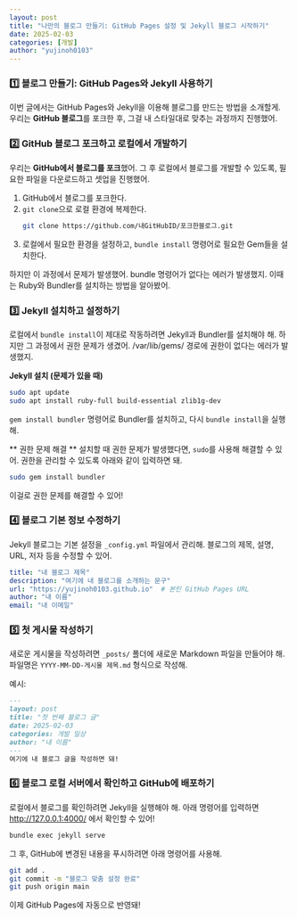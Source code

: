 ```yaml
---
layout: post
title: "나만의 블로그 만들기: GitHub Pages 설정 및 Jekyll 블로그 시작하기"
date: 2025-02-03
categories: [개발]
author: "yujinoh0103"
---
```


### **1️⃣ 블로그 만들기: GitHub Pages와 Jekyll 사용하기**

이번 글에서는 GitHub Pages와 Jekyll을 이용해 블로그를 만드는 방법을 소개할게.  
우리는 **GitHub 블로그**를 포크한 후, 그걸 내 스타일대로 맞추는 과정까지 진행했어.

### **2️⃣ GitHub 블로그 포크하고 로컬에서 개발하기**

우리는 **GitHub에서 블로그를 포크**했어. 그 후 로컬에서 블로그를 개발할 수 있도록, 필요한 파일을 다운로드하고 셋업을 진행했어.

1. GitHub에서 블로그를 포크한다.
2. `git clone`으로 로컬 환경에 복제한다.
   ```sh
   git clone https://github.com/내GitHubID/포크한블로그.git
   ```
3. 로컬에서 필요한 환경을 설정하고, `bundle install` 명령어로 필요한 Gem들을 설치한다.

하지만 이 과정에서 문제가 발생했어. bundle 명령어가 없다는 에러가 발생했지. 이때는 Ruby와 Bundler를 설치하는 방법을 알아봤어.

### **3️⃣ Jekyll 설치하고 설정하기**

로컬에서 `bundle install`이 제대로 작동하려면 Jekyll과 Bundler를 설치해야 해.
하지만 그 과정에서 권한 문제가 생겼어. /var/lib/gems/ 경로에 권한이 없다는 에러가 발생했지.

**Jekyll 설치 (문제가 있을 때)**
```sh
sudo apt update
sudo apt install ruby-full build-essential zlib1g-dev
```
`gem install bundler` 명령어로 Bundler를 설치하고, 다시 `bundle install`을 실행해.

** 권한 문제 해결 **
설치할 때 권한 문제가 발생했다면, `sudo`를 사용해 해결할 수 있어.
권한을 관리할 수 있도록 아래와 같이 입력하면 돼.

```sh
sudo gem install bundler
```
이걸로 권한 문제를 해결할 수 있어!

### **4️⃣ 블로그 기본 정보 수정하기**

Jekyll 블로그는 기본 설정을 `_config.yml` 파일에서 관리해.
블로그의 제목, 설명, URL, 저자 등을 수정할 수 있어.

```yaml
title: "내 블로그 제목"
description: "여기에 내 블로그를 소개하는 문구"
url: "https://yujinoh0103.github.io"  # 본인 GitHub Pages URL
author: "내 이름"
email: "내 이메일"
```

### **5️⃣ 첫 게시물 작성하기**
새로운 게시물을 작성하려면 `_posts/` 폴더에 새로운 Markdown 파일을 만들어야 해. 파일명은 `YYYY-MM-DD-게시물 제목.md` 형식으로 작성해.

예시:

```md
---
layout: post
title: "첫 번째 블로그 글"
date: 2025-02-03
categories: 개발 일상
author: "내 이름"
---
여기에 내 블로그 글을 작성하면 돼!
```

### **6️⃣ 블로그 로컬 서버에서 확인하고 GitHub에 배포하기**
로컬에서 블로그를 확인하려면 Jekyll을 실행해야 해. 아래 명령어를 입력하면 http://127.0.0.1:4000/ 에서 확인할 수 있어!

```sh
bundle exec jekyll serve
```

그 후, GitHub에 변경된 내용을 푸시하려면 아래 명령어를 사용해.

```sh
git add .
git commit -m "블로그 맞춤 설정 완료"
git push origin main
```
이제 GitHub Pages에 자동으로 반영돼!